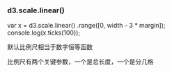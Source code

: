 ### d3.scale.linear()
var x = d3.scale.linear()
    .range([0, width - 3 * margin]);
console.log(x.ticks(100));

默认比例尺相当于数字恒等函数

比例尺有两个关键参数，一个是总长度，一个是分几格